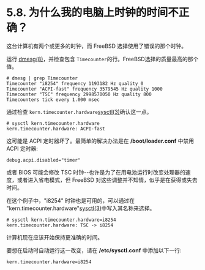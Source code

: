 # 5.8. 为什么我的电脑上时钟的时间不正确？

这台计算机有两个或更多的时钟，而 FreeBSD 选择使用了错误的那个时钟。

运行 [dmesg(8)](https://www.freebsd.org/cgi/man.cgi?query=dmesg&sektion=8&format=html)，并检查包含 `Timecounter`的行。FreeBSD选择的质量最高的那个值。

```
# dmesg | grep Timecounter
Timecounter "i8254" frequency 1193182 Hz quality 0
Timecounter "ACPI-fast" frequency 3579545 Hz quality 1000
Timecounter "TSC" frequency 2998570050 Hz quality 800
Timecounters tick every 1.000 msec
```

通过检查 `kern.timecounter.hardware`[sysctl(3)](https://www.freebsd.org/cgi/man.cgi?query=sysctl&sektion=3&format=html)确认这一点。

```
# sysctl kern.timecounter.hardware
kern.timecounter.hardware: ACPI-fast
```

这可能是 ACPI 定时器坏了。最简单的解决办法是在 **/boot/loader.conf** 中禁用 ACPI 定时器:

```
debug.acpi.disabled="timer"
```

或者 BIOS 可能会修改 TSC 时钟--也许是为了在用电池运行时改变处理器的速度，或者进入省电模式，但 FreeBSD 对这些调整并不知情，似乎是在获得或失去时间。

在这个例子中，"i8254" 时钟也是可用的，可以通过在 "kern.timecounter.hardware"[sysctl(3)](https://www.freebsd.org/cgi/man.cgi?query=sysctl&sektion=3&format=html)中写入其名称来选择。

```
# sysctl kern.timecounter.hardware=i8254
kern.timecounter.hardware: TSC -> i8254
```

计算机现在应该开始保持更准确的时间。

要想在启动时自动运行这一改变，请在 **/etc/sysctl.conf** 中添加以下一行:

```
kern.timecounter.hardware=i8254
```
